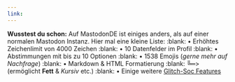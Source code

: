 ```yaml
---
link: 
---
```



**Wusstest du schon:**
Auf MastodonDE ist einiges anders, als auf einer normalen Mastodon Instanz. 
Hier mal eine kleine Liste:
:blank: • Erhöhtes Zeichenlimit von 4000 Zeichen
:blank: • 10 Datenfelder im Profil
:blank: • Abstimmungen mit bis zu 10 Optionen
:blank: • 1538 Emojis (*gerne mehr auf Nachfrage*)
:blank: • Markdown & HTML Formatierung 
:blank: ╚═>(ermöglicht **Fett** & *Kursiv* etc.)
:blank: • Einige weitere [Glitch-Soc Features](https://glitch-soc.github.io/docs/)
